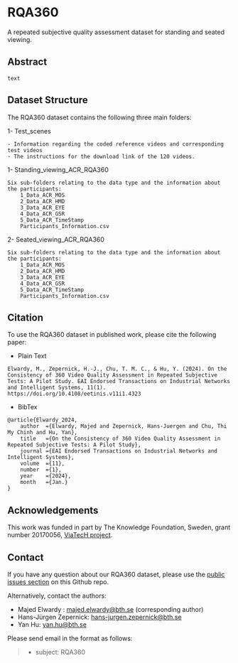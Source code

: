 # RQA360
A repeated subjective quality assessment dataset for standing and seated viewing.



## Abstract
```
text
```


## Dataset Structure
The RQA360 dataset contains the following three main folders:

1- Test_scenes

	- Information regarding the coded reference videos and corresponding test videos
	- The instructions for the download link of the 120 videos.
	
1- Standing_viewing_ACR_RQA360

	Six sub-folders relating to the data type and the information about the participants:
		1_Data_ACR_MOS
		2_Data_ACR_HMD
		3_Data_ACR_EYE
		4_Data_ACR_GSR
		5_Data_ACR_TimeStamp
		Participants_Information.csv

2- Seated_viewing_ACR_RQA360

	Six sub-folders relating to the data type and the information about the participants:
		1_Data_ACR_MOS
		2_Data_ACR_HMD
		3_Data_ACR_EYE
		4_Data_ACR_GSR
		5_Data_ACR_TimeStamp
		Participants_Information.csv



## Citation
To use the RQA360 dataset in published work, please cite the following paper:


- Plain Text
```
Elwardy, M., Zepernick, H.-J., Chu, T. M. C., & Hu, Y. (2024). On the Consistency of 360 Video Quality Assessment in Repeated Subjective Tests: A Pilot Study. EAI Endorsed Transactions on Industrial Networks and Intelligent Systems, 11(1). https://doi.org/10.4108/eetinis.v11i1.4323
```

- BibTex
```
@article{Elwardy_2024, 
	author	={Elwardy, Majed and Zepernick, Hans-Juergen and Chu, Thi My Chinh and Hu, Yan},
	title	={On the Consistency of 360 Video Quality Assessment in Repeated Subjective Tests: A Pilot Study}, 
	journal	={EAI Endorsed Transactions on Industrial Networks and Intelligent Systems},
	volume	={11}, 
	number	={1},   
	year	={2024}, 
	month	={Jan.} 
}
```




## Acknowledgements
This work was funded in part by The Knowledge Foundation, Sweden, grant number 20170056, [ViaTecH project](https://a.bth.se/viatech-synergy/).

## Contact
If you have any question about our RQA360 dataset, please use the [public issues section](https://github.com/MajedElwardy/RQA360/issues) on this Github repo. 

Alternatively, contact the authors:
- Majed Elwardy : majed.elwardy@bth.se (corresponding author)
- Hans-Jürgen Zepernick: hans-jurgen.zepernick@bth.se
- Yan Hu: yan.hu@bth.se

Please send email in the format as follows:

> * subject: RQA360



